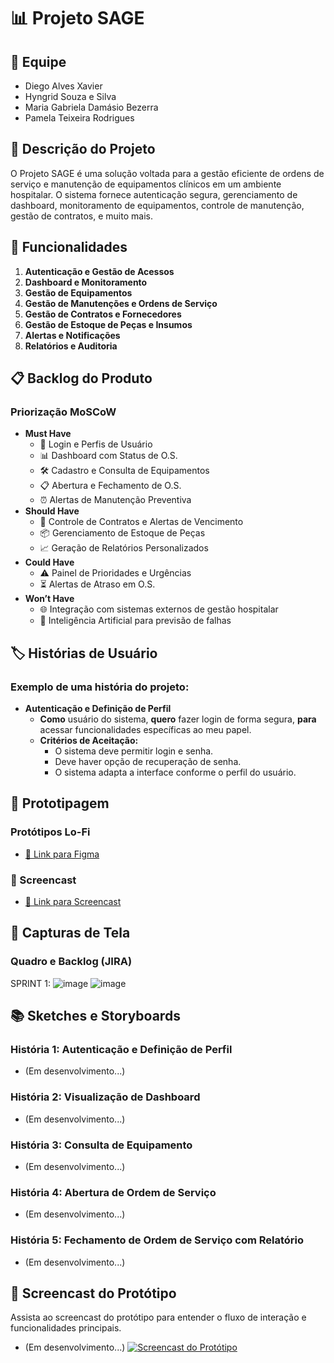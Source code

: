 # 📊 Projeto SAGE

## 👥 Equipe
- Diego Alves Xavier
- Hyngrid Souza e Silva
- Maria Gabriela Damásio Bezerra
- Pamela Teixeira Rodrigues

## 📝 Descrição do Projeto
O Projeto SAGE é uma solução voltada para a gestão eficiente de ordens de serviço e manutenção de equipamentos clínicos em um ambiente hospitalar. O sistema fornece autenticação segura, gerenciamento de dashboard, monitoramento de equipamentos, controle de manutenção, gestão de contratos, e muito mais.

## 🔧 Funcionalidades
1. **Autenticação e Gestão de Acessos**
2. **Dashboard e Monitoramento**
3. **Gestão de Equipamentos**
4. **Gestão de Manutenções e Ordens de Serviço**
5. **Gestão de Contratos e Fornecedores**
6. **Gestão de Estoque de Peças e Insumos**
7. **Alertas e Notificações**
8. **Relatórios e Auditoria**

## 📋 Backlog do Produto
### Priorização MoSCoW
- **Must Have**
  - 🔐 Login e Perfis de Usuário
  - 📊 Dashboard com Status de O.S.
  - 🛠️ Cadastro e Consulta de Equipamentos
  - 📋 Abertura e Fechamento de O.S.
  - ⏰ Alertas de Manutenção Preventiva
- **Should Have**
  - 📄 Controle de Contratos e Alertas de Vencimento
  - 📦 Gerenciamento de Estoque de Peças
  - 📈 Geração de Relatórios Personalizados
- **Could Have**
  - ⚠️ Painel de Prioridades e Urgências
  - ⏳ Alertas de Atraso em O.S.
- **Won’t Have**
  - 🌐 Integração com sistemas externos de gestão hospitalar
  - 🤖 Inteligência Artificial para previsão de falhas

## 🏷️ Histórias de Usuário
### Exemplo de uma história do projeto:
- **Autenticação e Definição de Perfil**
  - **Como** usuário do sistema, **quero** fazer login de forma segura, **para** acessar funcionalidades específicas ao meu papel.
  - **Critérios de Aceitação:**
    - O sistema deve permitir login e senha.
    - Deve haver opção de recuperação de senha.
    - O sistema adapta a interface conforme o perfil do usuário.

## 🎨 Prototipagem
### Protótipos Lo-Fi
- [🔗 Link para Figma](#)

### 🎥 Screencast
- [🔗 Link para Screencast](#)

## 📸 Capturas de Tela
### Quadro e Backlog (JIRA)
SPRINT 1:
![image](https://github.com/user-attachments/assets/ea9d2ae4-0d33-434f-a872-d0ffbade9ddc)
![image](https://github.com/user-attachments/assets/c7f73674-bc97-4d7b-9074-3d9117763fd7)

## 📚 Sketches e Storyboards

### História 1: Autenticação e Definição de Perfil
- (Em desenvolvimento...)

### História 2: Visualização de Dashboard
- (Em desenvolvimento...)

### História 3: Consulta de Equipamento
- (Em desenvolvimento...)

### História 4: Abertura de Ordem de Serviço
- (Em desenvolvimento...)

### História 5: Fechamento de Ordem de Serviço com Relatório
- (Em desenvolvimento...)

## 🎥 Screencast do Protótipo

Assista ao screencast do protótipo para entender o fluxo de interação e funcionalidades principais.
- (Em desenvolvimento...)
[![Screencast do Protótipo](link_para_imagem_thumb)](link_para_video)

